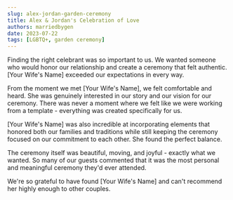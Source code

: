 ```yaml
---
slug: alex-jordan-garden-ceremony
title: Alex & Jordan's Celebration of Love
authors: marriedbygen
date: 2023-07-22
tags: [LGBTQ+, garden ceremony]
---
```


Finding the right celebrant was so important to us. We wanted someone who would honor our relationship and create a ceremony that felt authentic. [Your Wife's Name] exceeded our expectations in every way.

<!--truncate-->

From the moment we met [Your Wife's Name], we felt comfortable and heard. She was genuinely interested in our story and our vision for our ceremony. There was never a moment where we felt like we were working from a template - everything was created specifically for us.

[Your Wife's Name] was also incredible at incorporating elements that honored both our families and traditions while still keeping the ceremony focused on our commitment to each other. She found the perfect balance.

The ceremony itself was beautiful, moving, and joyful - exactly what we wanted. So many of our guests commented that it was the most personal and meaningful ceremony they'd ever attended.

We're so grateful to have found [Your Wife's Name] and can't recommend her highly enough to other couples.

